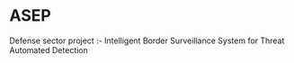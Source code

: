 # ASEP
Defense sector project :- Intelligent Border Surveillance System for Threat Automated  Detection 
